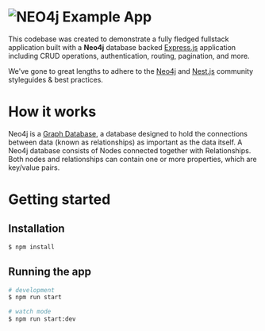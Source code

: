 # ![NEO4j Example App](project-logo.png)


This codebase was created to demonstrate a fully fledged fullstack application built with a **Neo4j** database backed [Express.js](https://expressjs.com/) application including CRUD operations, authentication, routing, pagination, and more.

We've gone to great lengths to adhere to the [Neo4j](https://neo4j.com) and [Nest.js](https://nestjs.com)  community styleguides & best practices.


# How it works

Neo4j is a [Graph Database](https://neo4j.com/developer/graph-database/), a database designed to hold the connections between data (known as relationships) as important as the data itself.  A Neo4j database consists of Nodes connected together with Relationships.  Both nodes and relationships can contain one or more properties, which are key/value pairs.


# Getting started

## Installation

```bash
$ npm install
```

## Running the app

```bash
# development
$ npm run start

# watch mode
$ npm run start:dev
```

